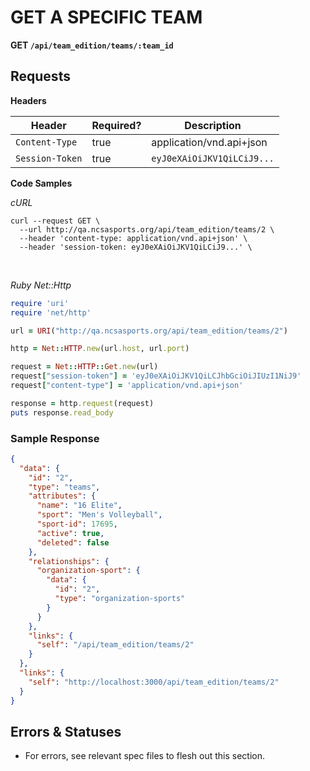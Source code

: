# GET A SPECIFIC TEAM

**GET `/api/team_edition/teams/:team_id`**


## Requests

**Headers**

| Header          | Required? | Description                |
|-----------------|-----------|----------------------------|
| `Content-Type`  | true      | application/vnd.api+json   |
| `Session-Token` | true      | `eyJ0eXAiOiJKV1QiLCiJ9...` |


**Code Samples**

_cURL_

```shell
curl --request GET \
  --url http://qa.ncsasports.org/api/team_edition/teams/2 \
  --header 'content-type: application/vnd.api+json' \
  --header 'session-token: eyJ0eXAiOiJKV1QiLCiJ9...' \
```

<br>

_Ruby Net::Http_

```ruby
require 'uri'
require 'net/http'

url = URI("http://qa.ncsasports.org/api/team_edition/teams/2")

http = Net::HTTP.new(url.host, url.port)

request = Net::HTTP::Get.new(url)
request["session-token"] = 'eyJ0eXAiOiJKV1QiLCJhbGciOiJIUzI1NiJ9'
request["content-type"] = 'application/vnd.api+json'

response = http.request(request)
puts response.read_body
```


### Sample Response

```json
{
  "data": {
    "id": "2",
    "type": "teams",
    "attributes": {
      "name": "16 Elite",
      "sport": "Men's Volleyball",
      "sport-id": 17695,
      "active": true,
      "deleted": false
    },
    "relationships": {
      "organization-sport": {
        "data": {
          "id": "2",
          "type": "organization-sports"
        }
      }
    },
    "links": {
      "self": "/api/team_edition/teams/2"
    }
  },
  "links": {
    "self": "http://localhost:3000/api/team_edition/teams/2"
  }
}
```


## Errors & Statuses

* For errors, see relevant spec files to flesh out this section.
